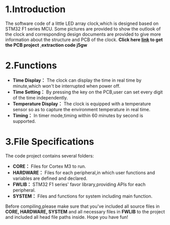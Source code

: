 # 1.Introduction
The software code of a little LED array clock,which is designed based on STM32 F1 series MCU. Some pictures are provided to show the outlook of the clock and corresponding design documents are provided to give more information about the structure and PCB of the clock. **Click here [link](https://pan.baidu.com/s/1aZvg27yC6-ILFsCilPI19w) to get the PCB project** ,**extraction code j5gw**
# 2.Functions
- **Time Display：**	The clock can display the time in real time by minute,which won't be interrupted when power off.
- **Time Setting：**  By pressing the key on the PCB,user can set every digit of the time independently.
- **Temperature Display：** The clock is equipped with a temperature sensor so as to capture the environment temperature in real time.
- **Timing：** In timer mode,timing within 60 minutes by second is supported.
# 3.File Specifications
The code project contains several folders:
- **CORE：** Files for Cortex M3 to run.
- **HARDWARE：** Files for each peripheral,in which user functions and variables are defined and declared.
- **FWLIB：** STM32 F1 series' favor library,providing APIs for each peripheral.
- **SYSTEM：** Files and functions for system including main function.
 
Before compiling,please make sure  that you've included all source files in **CORE, HARDWARE, SYSTEM** and all necessary files in **FWLIB** to the project and included all head file paths inside.
Hope you have fun!
